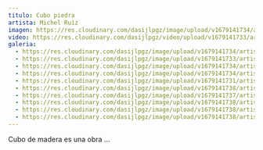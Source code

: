 ```yaml
---
titulo: Cubo piedra
artista: Michel Ruíz
imagen: https://res.cloudinary.com/dasijlpgz/image/upload/v1679141734/artistas/Michel%20Ru%C3%ADz/Cubo%20de%20madera/P1050193.jpg
video: https://res.cloudinary.com/dasijlpgz/video/upload/v1679141733/artistas/Michel%20Ru%C3%ADz/Cubo%20de%20madera/230318_Cubo_Madera_COMPRESSED.mp4
galeria:
  - https://res.cloudinary.com/dasijlpgz/image/upload/v1679141734/artistas/Michel%20Ru%C3%ADz/Cubo%20de%20madera/P1050193.jpg
  - https://res.cloudinary.com/dasijlpgz/image/upload/v1679141733/artistas/Michel%20Ru%C3%ADz/Cubo%20de%20madera/P1050195.jpg
  - https://res.cloudinary.com/dasijlpgz/image/upload/v1679141734/artistas/Michel%20Ru%C3%ADz/Cubo%20de%20madera/P1050198.jpg
  - https://res.cloudinary.com/dasijlpgz/image/upload/v1679141734/artistas/Michel%20Ru%C3%ADz/Cubo%20de%20madera/P1050196.jpg
  - https://res.cloudinary.com/dasijlpgz/image/upload/v1679141731/artistas/Michel%20Ru%C3%ADz/Cubo%20de%20madera/P1050192.jpg
  - https://res.cloudinary.com/dasijlpgz/image/upload/v1679141738/artistas/Michel%20Ru%C3%ADz/Cubo%20de%20madera/P1050197.jpg
  - https://res.cloudinary.com/dasijlpgz/image/upload/v1679141737/artistas/Michel%20Ru%C3%ADz/Cubo%20de%20madera/P1050200.jpg
  - https://res.cloudinary.com/dasijlpgz/image/upload/v1679141738/artistas/Michel%20Ru%C3%ADz/Cubo%20de%20madera/P1050201.jpg
  - https://res.cloudinary.com/dasijlpgz/image/upload/v1679141738/artistas/Michel%20Ru%C3%ADz/Cubo%20de%20madera/P1050199.jpg
  - https://res.cloudinary.com/dasijlpgz/image/upload/v1679141738/artistas/Michel%20Ru%C3%ADz/Cubo%20de%20madera/P1050206.jpg
---
```

C﻿ubo de madera es una obra ...